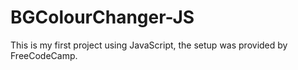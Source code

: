 # BGColourChanger-JS
This is my first project using JavaScript, the setup was provided by FreeCodeCamp.
